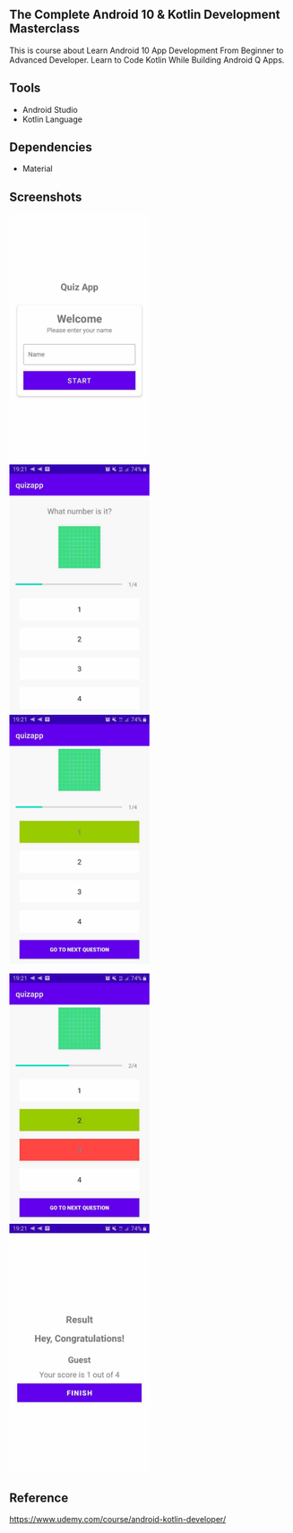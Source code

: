 ## The Complete Android 10 & Kotlin Development Masterclass

This is course about Learn Android 10 App Development From Beginner to Advanced Developer. Learn to Code Kotlin While Building Android Q Apps.

## Tools

* Android Studio
* Kotlin Language

## Dependencies

* Material

## Screenshots

<img src="https://raw.githubusercontent.com/rezaerbe/quizapp-kotlin/master/Q1.jpg?raw=true" alt="Q1" width=250 /> &nbsp; &nbsp; <img src="https://raw.githubusercontent.com/rezaerbe/quizapp-kotlin/master/Q2.jpg?raw=true&" alt="Q2" width=250 /> &nbsp; &nbsp; <img src="https://raw.githubusercontent.com/rezaerbe/quizapp-kotlin/master/Q3.jpg?raw=true" alt="Q3" width=250 />

<img src="https://raw.githubusercontent.com/rezaerbe/quizapp-kotlin/master/Q4.jpg?raw=true" alt="Q4" width=250 /> &nbsp; &nbsp; <img src="https://raw.githubusercontent.com/rezaerbe/quizapp-kotlin/master/Q5.jpg?raw=true&" alt="Q5" width=250 />

## Reference

https://www.udemy.com/course/android-kotlin-developer/

